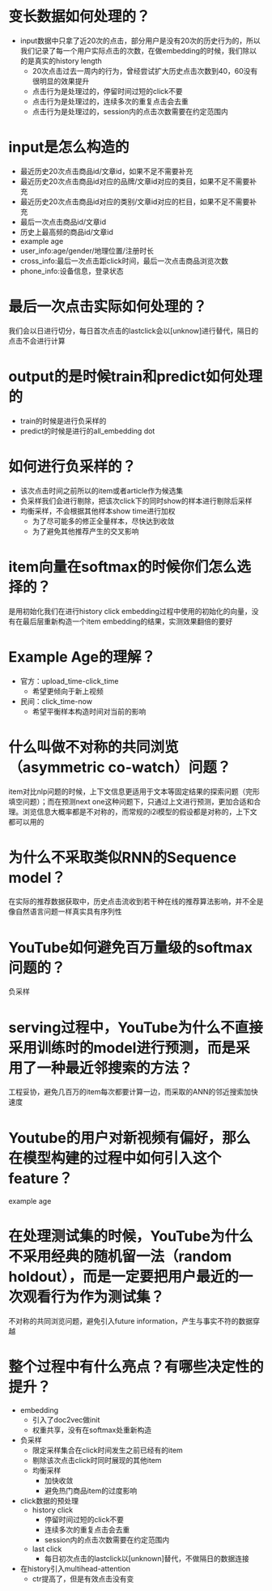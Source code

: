 # 变长数据如何处理的？
- input数据中只拿了近20次的点击，部分用户是没有20次的历史行为的，所以我们记录了每一个用户实际点击的次数，在做embedding的时候，我们除以的是真实的history length
    - 20次点击过去一周内的行为，曾经尝试扩大历史点击次数到40，60没有很明显的效果提升
    - 点击行为是处理过的，停留时间过短的click不要
    - 点击行为是处理过的，连续多次的重复点击会去重
    - 点击行为是处理过的，session内的点击次数需要在约定范围内

# input是怎么构造的
- 最近历史20次点击商品id/文章id，如果不足不需要补充
- 最近历史20次点击商品id对应的品牌/文章id对应的类目，如果不足不需要补充
- 最近历史20次点击商品id对应的类别/文章id对应的栏目，如果不足不需要补充
- 最后一次点击商品id/文章id
- 历史上最高频的商品id/文章id
- example age
- user_info:age/gender/地理位置/注册时长
- cross_info:最后一次点击距click时间，最后一次点击商品浏览次数
- phone_info:设备信息，登录状态

# 最后一次点击实际如何处理的？
我们会以日进行切分，每日首次点击的lastclick会以\[unknow]进行替代，隔日的点击不会进行计算

# output的是时候train和predict如何处理的
- train的时候是进行负采样的
- predict的时候是进行的all_embedding dot

# 如何进行负采样的？
- 该次点击时间之前所以的item或者article作为候选集
- 负采样我们会进行剔除，把该次click下的同时show的样本进行剔除后采样
- 均衡采样，不会根据其他样本show time进行加权
    - 为了尽可能多的修正全量样本，尽快达到收敛
    - 为了避免其他推荐产生的交叉影响

# item向量在softmax的时候你们怎么选择的？
是用初始化我们在进行history click embedding过程中使用的初始化的向量，没有在最后层重新构造一个item embedding的结果，实测效果翻倍的要好

# Example Age的理解？
- 官方：upload_time-click_time
    - 希望更倾向于新上视频
- 民间：click_time-now
    - 希望平衡样本构造时间对当前的影响

# 什么叫做不对称的共同浏览（asymmetric co-watch）问题？
item对比nlp问题的时候，上下文信息更适用于文本等固定结果的探索问题（完形填空问题）；而在预测next one这种问题下，只通过上文进行预测，更加合适和合理。浏览信息大概率都是不对称的，而常规的i2i模型的假设都是对称的，上下文都可以用的

# 为什么不采取类似RNN的Sequence model？
在实际的推荐数据获取中，历史点击流收到若干种在线的推荐算法影响，并不全是像自然语言问题一样真实具有序列性

# YouTube如何避免百万量级的softmax问题的？
负采样

# serving过程中，YouTube为什么不直接采用训练时的model进行预测，而是采用了一种最近邻搜索的方法？
工程妥协，避免几百万的item每次都要计算一边，而采取的ANN的邻近搜索加快速度

# Youtube的用户对新视频有偏好，那么在模型构建的过程中如何引入这个feature？
example age

# 在处理测试集的时候，YouTube为什么不采用经典的随机留一法（random holdout），而是一定要把用户最近的一次观看行为作为测试集？
不对称的共同浏览问题，避免引入future information，产生与事实不符的数据穿越

# 整个过程中有什么亮点？有哪些决定性的提升？
- embedding
    - 引入了doc2vec做init
    - 权重共享，没有在softmax处重新构造
- 负采样
    - 限定采样集合在click时间发生之前已经有的item
    - 剔除该次点击click时同时展现的其他item
    - 均衡采样
        - 加快收敛
        - 避免热门商品item的过度影响
- click数据的预处理
    - history click 
        - 停留时间过短的click不要
        - 连续多次的重复点击会去重
        - session内的点击次数需要在约定范围内
    - last click
        - 每日初次点击的lastclick以\[unknown]替代，不做隔日的数据连接
- 在history引入multihead-attention
    - ctr提高了，但是有效点击没有变